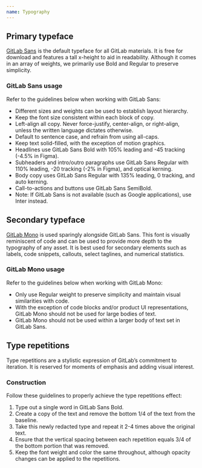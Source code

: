 ```yaml
---
name: Typography
---
```


## Primary typeface

[GitLab Sans](https://gitlab-org.gitlab.io/frontend/fonts/) is the default typeface for all GitLab materials. It is free for download and features a tall x-height to aid in readability. Although it comes in an array of weights, we primarily use Bold and Regular to preserve simplicity.

### GitLab Sans usage

Refer to the guidelines below when working with GitLab Sans:

- Different sizes and weights can be used to establish layout hierarchy.
- Keep the font size consistent within each block of copy.
- Left-align all copy. Never force-justify, center-align, or right-align, unless the written language dictates otherwise.
- Default to sentence case, and refrain from using all-caps.
- Keep text solid-filled, with the exception of motion graphics.
- Headlines use GitLab Sans Bold with 105% leading and -45 tracking (-4.5% in Figma).
- Subheaders and intro/outro paragraphs use GitLab Sans Regular with 110% leading, -20 tracking (-2% in Figma), and optical kerning.
- Body copy uses GitLab Sans Regular with 135% leading, 0 tracking, and auto kerning.
- Call-to-actions and buttons use GitLab Sans SemiBold.
- Note: If GitLab Sans is not available (such as Google applications), use Inter instead. 

<figure-img alt="Typography samples" label="GitLab Sans typography samples" src="/img/brand/typography.svg"></figure-img>

## Secondary typeface

[GitLab Mono](https://gitlab-org.gitlab.io/frontend/fonts/) is used sparingly alongside GitLab Sans. This font is visually reminiscent of code and can be used to provide more depth to the typography of any asset. It is best used for secondary elements such as labels, code snippets, callouts, select taglines, and numerical statistics.

### GitLab Mono usage

Refer to the guidelines below when working with GitLab Mono:

- Only use Regular weight to preserve simplicity and maintain visual similarities with code.
- With the exception of code blocks and/or product UI representations, GitLab Mono should not be used for large bodies of text.
- GitLab Mono should not be used within a larger body of text set in GitLab Sans.


## Type repetitions

Type repetitions are a stylistic expression of GitLab’s commitment to iteration. It is reserved for moments of emphasis and adding visual interest.

<figure-img alt="Type repetitions mockup" label="Type repetitions mockup" src="/img/brand/type-repetition-mockup.png" width="480"></figure-img>

### Construction

Follow these guidelines to properly achieve the type repetitions effect:

1. Type out a single word in GitLab Sans Bold.
1. Create a copy of the text and remove the bottom 1/4 of the text from the baseline.
1. Take this newly redacted type and repeat it 2-4 times above the original text.
1. Ensure that the vertical spacing between each repetition equals 3/4 of the bottom portion that was removed.
1. Keep the font weight and color the same throughout, although opacity changes can be applied to the repetitions.

<figure-img alt="Type repetitions" label="Type repetition settings" src="/img/brand/type-repetitions-construction.svg"></figure-img>
